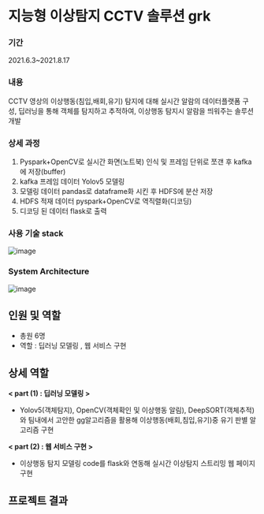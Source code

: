 
 # 지능형 이상탐지 CCTV 솔루션 grk
 
 ### 기간  
 2021.6.3~2021.8.17  
 
 ### 내용   
 CCTV 영상의 이상행동(침입,배회,유기) 탐지에 대해 실시간 알람의 데이터플랫폼 구성, 딥러닝을 통해 객체를 탐지하고 추적하여, 이상행동 탐지시 알람을 띄워주는 솔루션 개발  
 
 ### 상세 과정
 1. Pyspark+OpenCV로 실시간 화면(노트북) 인식 및 프레임 단위로 쪼갠 후 kafka에 저장(buffer)
 2. kafka 프레임 데이터 Yolov5 모델링
 3. 모델링 데이터 pandas로 dataframe화 시킨 후 HDFS에 분산 저장
 4. HDFS 적재 데이터 pyspark+OpenCV로 역직렬화(디코딩)
 5. 디코딩 된 데이터 flask로 출력
 
 ### 사용 기술 stack
 
 ![image](./dataset/stack.png)


### System Architecture  

 ![image](./dataset/arc.png)    



## 인원 및 역할  
  - 총원 6명 
  - 역할 : 딥러닝 모델링 , 웹 서비스 구현
## 상세 역할
  
  **< part (1) : 딥러닝 모델링 >**  
   - Yolov5(객체탐지), OpenCV(객체확인 및 이상행동 알림), DeepSORT(객체추적)와 팀내에서 고안한 gg알고리즘을 활용해 이상행동(배회,침입,유기)중 유기 판별 알고리즘 구현  
   
  **< part (2) : 웹 서비스 구현 >**   
   - 이상행동 탐지 모델링 code를 flask와 연동해 실시간 이상탐지 스트리밍 웹 페이지 구현  

## 프로젝트 결과


